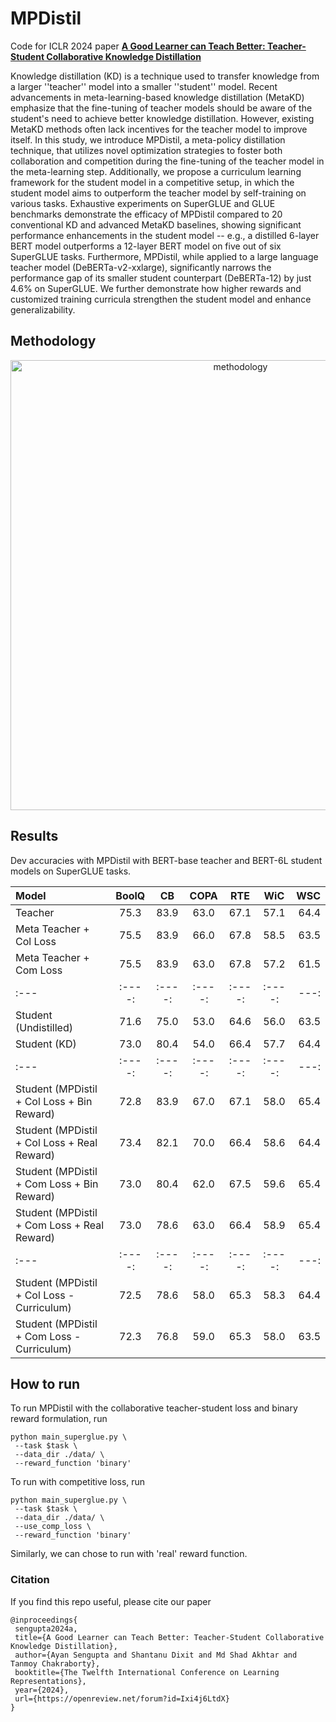 # MPDistil
Code for ICLR 2024 paper **[A Good Learner can Teach Better: Teacher-Student Collaborative Knowledge Distillation](https://openreview.net/forum?id=Ixi4j6LtdX)**

Knowledge distillation (KD) is a technique used to transfer knowledge from a larger ''teacher'' model into a smaller ''student'' model. Recent advancements in meta-learning-based knowledge distillation (MetaKD) emphasize that the fine-tuning of teacher models should be aware of the student's need to achieve better knowledge distillation. However, existing MetaKD methods often lack incentives for the teacher model to improve itself. In this study, we introduce MPDistil, a meta-policy distillation technique, that utilizes novel optimization strategies to foster both collaboration and competition during the fine-tuning of the teacher model in the meta-learning step. Additionally, we propose a curriculum learning framework for the student model in a competitive setup, in which the student model aims to outperform the teacher model by self-training on various tasks. Exhaustive experiments on SuperGLUE and GLUE benchmarks demonstrate the efficacy of MPDistil compared to 20 conventional KD and advanced MetaKD baselines, showing significant performance enhancements in the student model -- e.g., a distilled 6-layer BERT model outperforms a 12-layer BERT model on five out of six SuperGLUE tasks. Furthermore, MPDistil, while applied to a large language teacher model (DeBERTa-v2-xxlarge), significantly narrows the performance gap of its smaller student counterpart (DeBERTa-12) by just 4.6% on SuperGLUE. We further demonstrate how higher rewards and customized training curricula strengthen the student model and enhance generalizability.

## Methodology
<p align="center">
  <img width="720" alt="methodology" src="https://github.com/notmyname16/MPDistil/assets/88495622/e9444194-08fd-43ad-880b-94232302f449">
</p>

## Results

Dev accuracies with MPDistil with BERT-base teacher and BERT-6L student models on SuperGLUE tasks.

| Model      | BoolQ | CB    | COPA | RTE | WiC | WSC |
| :---        |    :----:    |    :----:    |    :----:    |    :----:   |    :----:   |          ---: |
| Teacher | 75.3 | 83.9 | 63.0 | 67.1 | 57.1 | 64.4 |
| Meta Teacher + Col Loss | 75.5 | 83.9 | 66.0 | 67.8 | 58.5 | 63.5 |
| Meta Teacher + Com Loss | 75.5 | 83.9 | 63.0 | 67.8 | 57.2 | 61.5 |
| :---        |    :----:    |    :----:    |    :----:    |    :----:   |    :----:   |          ---: |
| Student (Undistilled) | 71.6 | 75.0 | 53.0 | 64.6 | 56.0 | 63.5 |
| Student (KD) | 73.0 | 80.4 | 54.0 | 66.4 | 57.7 | 64.4 |
| :---        |    :----:    |    :----:    |    :----:    |    :----:   |    :----:   |          ---: |
| Student (MPDistil + Col Loss + Bin Reward) | 72.8 | 83.9 | 67.0 | 67.1 | 58.0 | 65.4 |
| Student (MPDistil + Col Loss + Real Reward) | 73.4 | 82.1 | 70.0 | 66.4 | 58.6 | 64.4 |
| Student (MPDistil + Com Loss + Bin Reward) | 73.0 | 80.4 | 62.0 | 67.5 | 59.6 | 65.4 |
| Student (MPDistil + Com Loss + Real Reward) | 73.0 | 78.6 | 63.0 | 66.4 | 58.9 | 65.4 |
| :---        |    :----:    |    :----:    |    :----:    |    :----:   |    :----:   |          ---: |
| Student (MPDistil + Col Loss - Curriculum) | 72.5 | 78.6 | 58.0 | 65.3 | 58.3 | 64.4 |
| Student (MPDistil + Com Loss - Curriculum) | 72.3 | 76.8 | 59.0 | 65.3 | 58.0 | 63.5 |

## How to run

To run MPDistil with the collaborative teacher-student loss and binary reward formulation, run

```
python main_superglue.py \
 --task $task \
 --data_dir ./data/ \
 --reward_function 'binary'
```

To run with competitive loss, run

```
python main_superglue.py \
 --task $task \
 --data_dir ./data/ \
 --use_comp_loss \
 --reward_function 'binary'
```

Similarly, we can chose to run with 'real' reward function.

### Citation
If you find this repo useful, please cite our paper
```
@inproceedings{
 sengupta2024a,
 title={A Good Learner can Teach Better: Teacher-Student Collaborative Knowledge Distillation},
 author={Ayan Sengupta and Shantanu Dixit and Md Shad Akhtar and Tanmoy Chakraborty},
 booktitle={The Twelfth International Conference on Learning Representations},
 year={2024},
 url={https://openreview.net/forum?id=Ixi4j6LtdX}
}
```
